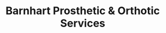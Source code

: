 ---
title: "Barnhart Prosthetic & Orthotic Services"
url: /springfield/barnhart-prosthetic-and-orthotic-services/
shop: medical supply
---